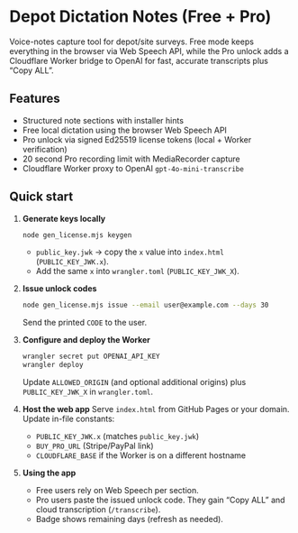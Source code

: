 # Depot Dictation Notes (Free + Pro)

Voice-notes capture tool for depot/site surveys. Free mode keeps everything in the browser via Web Speech API, while the Pro unlock adds a Cloudflare Worker bridge to OpenAI for fast, accurate transcripts plus “Copy ALL”.

## Features

- Structured note sections with installer hints
- Free local dictation using the browser Web Speech API
- Pro unlock via signed Ed25519 license tokens (local + Worker verification)
- 20 second Pro recording limit with MediaRecorder capture
- Cloudflare Worker proxy to OpenAI `gpt-4o-mini-transcribe`

## Quick start

1. **Generate keys locally**
   ```bash
   node gen_license.mjs keygen
   ```
   - `public_key.jwk` → copy the `x` value into `index.html` (`PUBLIC_KEY_JWK.x`).
   - Add the same `x` into `wrangler.toml` (`PUBLIC_KEY_JWK_X`).

2. **Issue unlock codes**
   ```bash
   node gen_license.mjs issue --email user@example.com --days 30
   ```
   Send the printed `CODE` to the user.

3. **Configure and deploy the Worker**
   ```bash
   wrangler secret put OPENAI_API_KEY
   wrangler deploy
   ```
   Update `ALLOWED_ORIGIN` (and optional additional origins) plus `PUBLIC_KEY_JWK_X` in `wrangler.toml`.

4. **Host the web app**
   Serve `index.html` from GitHub Pages or your domain. Update in-file constants:
   - `PUBLIC_KEY_JWK.x` (matches `public_key.jwk`)
   - `BUY_PRO_URL` (Stripe/PayPal link)
   - `CLOUDFLARE_BASE` if the Worker is on a different hostname

5. **Using the app**
   - Free users rely on Web Speech per section.
   - Pro users paste the issued unlock code. They gain “Copy ALL” and cloud transcription (`/transcribe`).
   - Badge shows remaining days (refresh as needed).

